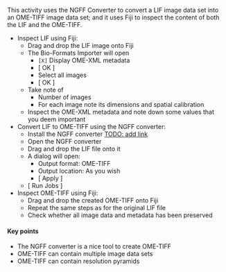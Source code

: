 This activity uses the NGFF Converter to convert a LIF image data set into an OME-TIFF image data set; and it uses Fiji to inspect the content of both the LIF and the OME-TIFF.

- Inspect LIF using Fiji:
    - Drag and drop the LIF image onto Fiji
    - The Bio-Formats Importer will open
        - `[X]` Display OME-XML metadata
        - [ OK ]
        - Select all images
        - [ OK ]
    - Take note of
        - Number of images
        - For each image note its dimensions and spatial calibration
    - Inspect the OME-XML metadata and note down some values that you deem important
- Convert LIF to OME-TIFF using the NGFF converter: 
    - Install the NGFF converter [TODO: add link]()
    - Open the NGFF converter
    - Drag and drop the LIF file onto it
    - A dialog will open:
        - Output format: OME-TIFF
        - Output location: As you wish
        - [ Apply ]
    - [ Run Jobs ]
- Inspect OME-TIFF using Fiji:
    - Drag and drop the created OME-TIFF onto Fiji
    - Repeat the same steps as for the original LIF file
    - Check whether all image data and metadata has been preserved

#### Key points

- The NGFF converter is a nice tool to create OME-TIFF
- OME-TIFF can contain multiple image data sets
- OME-TIFF can contain resolution pyramids
